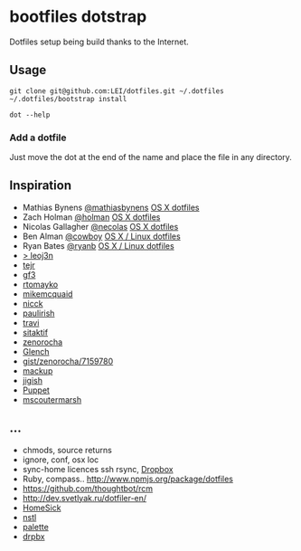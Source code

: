 # bootfiles dotstrap

Dotfiles setup being build thanks to the Internet.

## Usage

	git clone git@github.com:LEI/dotfiles.git ~/.dotfiles
	~/.dotfiles/bootstrap install

	dot --help

### Add a dotfile

Just move the dot at the end of the name and place the file in any directory.

## Inspiration

- Mathias Bynens [@mathiasbynens](//github.com/mathiasbynens) [OS X dotfiles](//github.com/mathiasbynens/dotfiles)
- Zach Holman [@holman](//github.com/holman) [OS X dotfiles](//github.com/holman/dotfiles)
- Nicolas Gallagher [@necolas](//github.com/necolas) [OS X dotfiles](//github.com/necolas/dotfiles)
- Ben Alman [@cowboy](//github.com/cowboy) [OS X / Linux dotfiles](//github.com/cowboy/dotfiles)
- Ryan Bates [@ryanb](//github.com/ryanb) [OS X / Linux dotfiles](//github.com/ryanb/dotfiles)
- [> leoj3n](https://github.com/leoj3n/dotfiles)
- [tejr](//github.com/tejr/dotfiles)
- [gf3](//github.com/gf3/dotfiles)
- [rtomayko](//github.com/rtomayko/dotfiles)
- [mikemcquaid](//github.com/mikemcquaid/dotfiles)
- [nicck](//github.com/nicck/dotfiles)
- [paulirish](//github.com/paulirish/dotfiles)
- [travi](//github.com/travi/dotfiles)
- [sitaktif](//github.com/sitaktif/dotfiles)
- [zenorocha](//github.com/zenorocha/dotfiles)
- [Glench](https://github.com/Glench/dotfiles)
- [gist/zenorocha/7159780](//gist.github.com/zenorocha/7159780)
- [mackup](https://github.com/lra/mackup)
- [jigish](https://github.com/jigish/dotfiles)
- [Puppet](http://garylarizza.com/blog/2013/02/15/puppet-plus-github-equals-laptop-love/)
- [mscoutermarsh](https://github.com/mscoutermarsh/dotfiles)

## ...

- chmods, source returns
- ignore, conf, osx loc
- sync-home licences ssh rsync, [Dropbox](http://www.dropboxwiki.com/tips-and-tricks/using-the-official-dropbox-command-line-interface-cli)
- Ruby, compass.. http://www.npmjs.org/package/dotfiles
- https://github.com/thoughtbot/rcm
- http://dev.svetlyak.ru/dotfiler-en/
- [HomeSick](http://technicalpickles.com/posts/never-leave-your-dotfiles-behind-again-with-homesick/)
- [nstl](https://github.com/kautsig/dotfile-installer/blob/master/install.sh)
- [palette](https://github.com/altercation/solarized/tree/master/apple-colorpalette-solarized)
- [drpbx](http://coda.caseykuhlman.com/entries/2014/dropbox-as-a-settings-repository.html)
